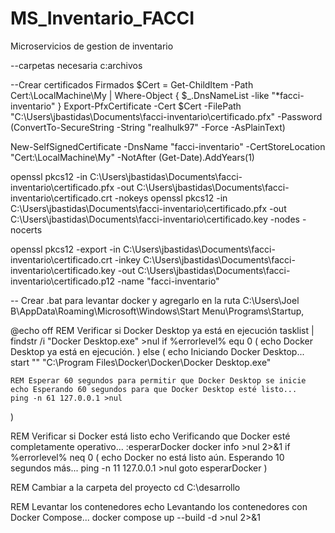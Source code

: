 # MS_Inventario_FACCI
Microservicios de gestion de inventario

--carpetas necesaria
c:archivos


--Crear certificados Firmados
$Cert = Get-ChildItem -Path Cert:\LocalMachine\My | Where-Object { $_.DnsNameList -like "*facci-inventario" }
Export-PfxCertificate -Cert $Cert -FilePath "C:\Users\jbastidas\Documents\facci-inventario\certificado.pfx" -Password (ConvertTo-SecureString -String "realhulk97" -Force -AsPlainText)

New-SelfSignedCertificate -DnsName "facci-inventario" -CertStoreLocation "Cert:\LocalMachine\My" -NotAfter (Get-Date).AddYears(1)

openssl pkcs12 -in C:\Users\jbastidas\Documents\facci-inventario\certificado.pfx -out C:\Users\jbastidas\Documents\facci-inventario\certificado.crt -nokeys
openssl pkcs12 -in C:\Users\jbastidas\Documents\facci-inventario\certificado.pfx -out C:\Users\jbastidas\Documents\facci-inventario\certificado.key -nodes -nocerts

openssl pkcs12 -export -in C:\Users\jbastidas\Documents\facci-inventario\certificado.crt -inkey C:\Users\jbastidas\Documents\facci-inventario\certificado.key -out C:\Users\jbastidas\Documents\facci-inventario\certificado.p12 -name "facci-inventario"



-- Crear .bat para levantar docker y agregarlo en la ruta 
C:\Users\Joel B\AppData\Roaming\Microsoft\Windows\Start Menu\Programs\Startup, 

@echo off
REM Verificar si Docker Desktop ya está en ejecución
tasklist | findstr /i "Docker Desktop.exe" >nul
if %errorlevel% equ 0 (
    echo Docker Desktop ya está en ejecución.
) else (
    echo Iniciando Docker Desktop...
    start "" "C:\Program Files\Docker\Docker\Docker Desktop.exe"

    REM Esperar 60 segundos para permitir que Docker Desktop se inicie
    echo Esperando 60 segundos para que Docker Desktop esté listo...
    ping -n 61 127.0.0.1 >nul
)

REM Verificar si Docker está listo
echo Verificando que Docker esté completamente operativo...
:esperarDocker
docker info >nul 2>&1
if %errorlevel% neq 0 (
    echo Docker no está listo aún. Esperando 10 segundos más...
    ping -n 11 127.0.0.1 >nul
    goto esperarDocker
)

REM Cambiar a la carpeta del proyecto
cd C:\desarrollo

REM Levantar los contenedores
echo Levantando los contenedores con Docker Compose...
docker compose up --build -d >nul 2>&1
